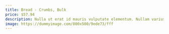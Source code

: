 ```yaml
---
title: Bread - Crumbs, Bulk
price: $57.94
description: Nulla ut erat id mauris vulputate elementum. Nullam varius. Nulla facilisi.
image: https://dummyimage.com/800x500/9ede73/fff
---
```

